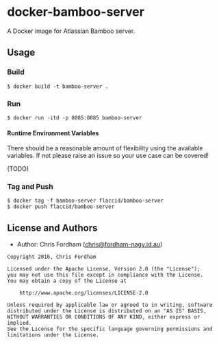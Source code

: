 # docker-bamboo-server

A Docker image for Atlassian Bamboo server.

## Usage

### Build

    $ docker build -t bamboo-server .

### Run

    $ docker run -itd -p 8085:8085 bamboo-server

#### Runtime Environment Variables

There should be a reasonable amount of flexibility using the available variables. If not please raise an issue so your use case can be covered!

 (TODO)

### Tag and Push

    $ docker tag -f bamboo-server flaccid/bamboo-server
    $ docker push flaccid/bamboo-server

License and Authors
-------------------
- Author: Chris Fordham (<chris@fordham-nagy.id.au>)

```text
Copyright 2016, Chris Fordham

Licensed under the Apache License, Version 2.0 (the "License");
you may not use this file except in compliance with the License.
You may obtain a copy of the License at

    http://www.apache.org/licenses/LICENSE-2.0

Unless required by applicable law or agreed to in writing, software
distributed under the License is distributed on an "AS IS" BASIS,
WITHOUT WARRANTIES OR CONDITIONS OF ANY KIND, either express or implied.
See the License for the specific language governing permissions and
limitations under the License.
```
